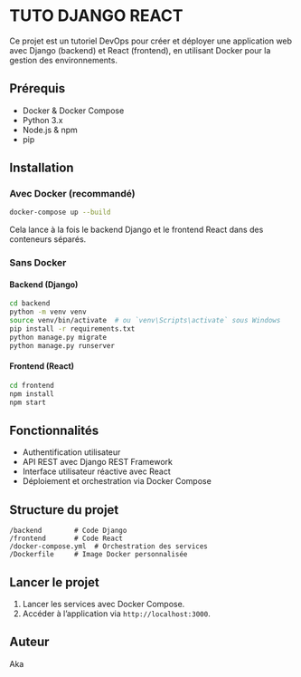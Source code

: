 # TUTO DJANGO REACT

Ce projet est un tutoriel DevOps pour créer et déployer une application web avec Django (backend) et React (frontend), en utilisant Docker pour la gestion des environnements.

## Prérequis

- Docker & Docker Compose
- Python 3.x
- Node.js & npm
- pip

## Installation

### Avec Docker (recommandé)

```bash
docker-compose up --build
```

Cela lance à la fois le backend Django et le frontend React dans des conteneurs séparés.

### Sans Docker

#### Backend (Django)

```bash
cd backend
python -m venv venv
source venv/bin/activate  # ou `venv\Scripts\activate` sous Windows
pip install -r requirements.txt
python manage.py migrate
python manage.py runserver
```

#### Frontend (React)

```bash
cd frontend
npm install
npm start
```

## Fonctionnalités

- Authentification utilisateur
- API REST avec Django REST Framework
- Interface utilisateur réactive avec React
- Déploiement et orchestration via Docker Compose

## Structure du projet

```
/backend        # Code Django
/frontend       # Code React
/docker-compose.yml  # Orchestration des services
/Dockerfile     # Image Docker personnalisée
```

## Lancer le projet

1. Lancer les services avec Docker Compose.
2. Accéder à l’application via `http://localhost:3000`.

## Auteur

Aka

